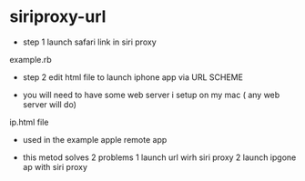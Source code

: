 siriproxy-url
=============

* step 1 launch safari link in siri proxy

example.rb

* step 2 edit html file to launch iphone app via URL SCHEME 

* you will need to have some web server i setup on my mac ( any web server will do)

ip.html file

* used in the example  apple remote app 

* this metod solves 2 problems 
1 launch url wirh siri proxy
2 launch ipgone ap with siri proxy
